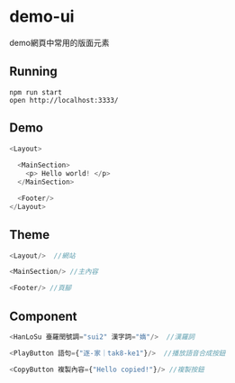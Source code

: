 # demo-ui
demo網頁中常用的版面元素

## Running
```
npm run start
open http://localhost:3333/
```

## Demo
```javascript
<Layout>
  
  <MainSection>
    <p> Hello world! </p>
  </MainSection>

  <Footer/>
</Layout>
```

## Theme
```javascript
<Layout/>  //網站

<MainSection/> //主內容

<Footer/> //頁腳
```

## Component
```javascript
<HanLoSu 臺羅閏號調="sui2" 漢字詞="媠"/>  //漢羅詞

<PlayButton 語句={"逐-家｜tak8-ke1"}/>  //播放語音合成按鈕

<CopyButton 複製內容={"Hello copied!"}/> //複製按鈕
```